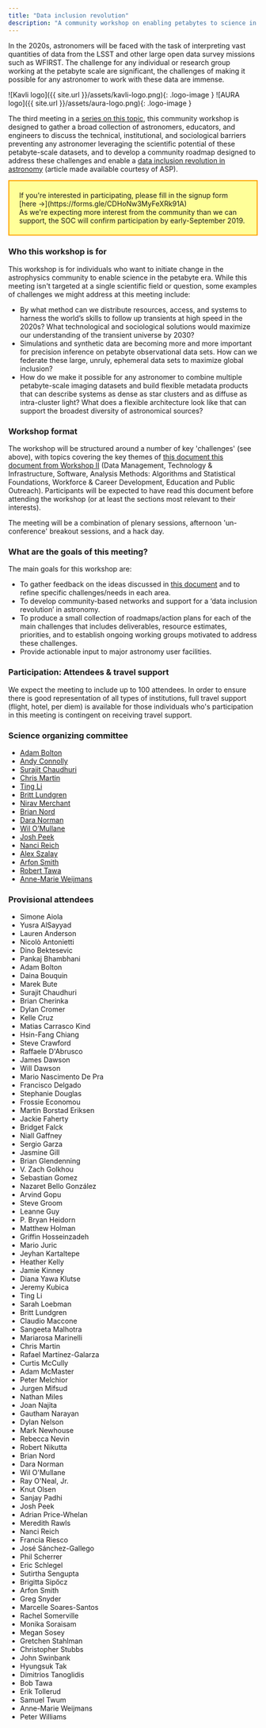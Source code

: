 ```yaml
---
title: "Data inclusion revolution"
description: "A community workshop on enabling petabytes to science in the 2020s<br /> Boston MA, 6/7/8 November 2019"
---
```


In the 2020s, astronomers will be faced with the task of interpreting vast quantities of data from the LSST and other large open data survey missions such as WFIRST. The challenge for any individual or research group working at the petabyte scale are significant, the challenges of making it possible for any astronomer to work with these data are immense.

<div class="logos" markdown="span">
![Kavli logo]({{ site.url }}/assets/kavli-logo.png){: .logo-image } ![AURA logo]({{ site.url }}/assets/aura-logo.png){: .logo-image }
</div>

The third meeting in a [series on this topic](/), this community workshop is designed to gather a broad collection of astronomers, educators, and engineers to discuss the technical, institutional, and sociological barriers preventing any astronomer leveraging the scientific potential of these petabyte-scale datasets, and to develop a community roadmap designed to address these challenges and enable a [data inclusion revolution in astronomy](https://astrosociety.org/news-publications/astrobeat.html) (article made available courtesy of ASP).

<div markdown="span" style="background-color: #ffff99; border: 2px solid orange; padding: 20px">
If you're interested in participating, please fill in the signup form [here &rarr;](https://forms.gle/CDHoNw3MyFeXRk91A)  
<br />
As we're expecting more interest from the community than we can support, the SOC will confirm participation by early-September 2019.
</div>

### Who this workshop is for

This workshop is for individuals who want to initiate change in the astrophysics community to enable science in the petabyte era. While this meeting isn't targeted at a single scientific field or question, some examples of challenges we might address at this meeting include:

- By what method can we distribute resources, access, and systems to harness the world’s skills to follow up transients at high speed in the 2020s? What technological and sociological solutions would maximize our understanding of the transient universe by 2030?
- Simulations and synthetic data are becoming more and more important for precision inference on petabyte observational data sets. How can we federate these large, unruly, ephemeral data sets to maximize global inclusion?
- How do we make it possible for any astronomer to combine multiple petabyte-scale imaging datasets and build flexible metadata products that can describe systems as dense as star clusters and as diffuse as intra-cluster light? What does a flexible architecture look like that can support the broadest diversity of astronomical sources?

### Workshop format

The workshop will be structured around a number of key 'challenges' (see above), with topics covering the key themes of [this document this document from Workshop II](https://arxiv.org/abs/1905.05116) (Data Management, Technology & Infrastructure, Software, Analysis Methods: Algorithms and Statistical Foundations, Workforce & Career Development, Education and Public Outreach). Participants will be expected to have read this document before attending the workshop (or at least the sections most relevant to their interests).

The meeting will be a combination of plenary sessions, afternoon 'un-conference' breakout sessions, and a hack day.

### What are the goals of this meeting?

The main goals for this workshop are:

- To gather feedback on the ideas discussed in [this document](https://arxiv.org/abs/1905.05116) and to refine specific challenges/needs in each area.
- To develop community-based networks and support for a ‘data inclusion revolution’ in astronomy.
- To produce a small collection of roadmaps/action plans for each of the main challenges that includes deliverables, resource estimates, priorities, and to establish ongoing working groups motivated to address these challenges.
- Provide actionable input to major astronomy user facilities.

### Participation: Attendees & travel support

We expect the meeting to include up to 100 attendees. In order to ensure there is good representation of all types of institutions, full travel support (flight, hotel, per diem) is available for those individuals who's participation in this meeting is contingent on receiving travel support.

### Science organizing committee

- [Adam Bolton](http://ast.noao.edu/about/people/bolton)
- [Andy Connolly](https://depts.washington.edu/astron/profile/connolly-andy/)
- [Surajit Chaudhuri](https://www.microsoft.com/en-us/research/people/surajitc/)
- [Chris Martin](https://www.kavlifoundation.org/officers-and-staff)
- [Ting Li](https://kicp.uchicago.edu/people/profile/ting_li.html)
- [Britt Lundgren](https://astrophysics.wp.unca.edu/author/blundgreunca-edu/)
- [Nirav Merchant](https://datascience.arizona.edu/person/nirav-merchant)
- [Brian Nord](https://computing.fnal.gov/brian-nord/)
- [Dara Norman](http://ast.noao.edu/about/people/norman)
- [Wil O’Mullane](https://www.lsst.org/about/team/wil-omullane)
- [Josh Peek](http://www.stsci.edu/~jegpeek/)
- [Nanci Reich](https://www.linkedin.com/in/nanci-reich-ba3698140/)
- [Alex Szalay](http://www.sdss.jhu.edu/~szalay/)
- [Arfon Smith](http://arfon.org)
- [Robert Tawa](https://www.linkedin.com/in/bobtawa)
- [Anne-Marie Weijmans](http://www-star.st-and.ac.uk/~amw23/)

### Provisional attendees

- Simone Aiola
- Yusra AlSayyad
- Lauren Anderson
- Nicolò  Antonietti
- Dino Bektesevic
- Pankaj Bhambhani
- Adam Bolton
- Daina Bouquin
- Marek Bute
- Surajit  Chaudhuri
- Brian Cherinka
- Dylan Cromer
- Kelle Cruz
- Matias Carrasco Kind
- Hsin-Fang Chiang
- Steve Crawford
- Raffaele D'Abrusco
- James Dawson
- Will Dawson
- Mario Nascimento De Pra
- Francisco Delgado
- Stephanie Douglas
- Frossie Economou
- Martin Borstad Eriksen
- Jackie Faherty
- Bridget Falck
- Niall Gaffney
- Sergio Garza
- Jasmine Gill
- Brian Glendenning
- V. Zach Golkhou
- Sebastian Gomez
- Nazaret Bello González
- Arvind Gopu
- Steve Groom
- Leanne Guy
- P. Bryan Heidorn
- Matthew Holman
- Griffin Hosseinzadeh
- Mario Juric
- Jeyhan Kartaltepe
- Heather Kelly
- Jamie Kinney
- Diana Yawa Klutse
- Jeremy Kubica
- Ting Li
- Sarah Loebman
- Britt Lundgren
- Claudio Maccone
- Sangeeta Malhotra
- Mariarosa Marinelli
- Chris Martin
- Rafael  Martínez-Galarza
- Curtis McCully
- Adam McMaster
- Peter Melchior
- Jurgen Mifsud
- Nathan Miles
- Joan Najita
- Gautham Narayan
- Dylan Nelson
- Mark Newhouse
- Rebecca Nevin
- Robert Nikutta
- Brian Nord
- Dara Norman
- Wil O'Mullane
- Ray O'Neal, Jr.
- Knut Olsen
- Sanjay Padhi
- Josh Peek
- Adrian Price-Whelan
- Meredith Rawls
- Nanci Reich
- Francia Riesco
- José Sánchez-Gallego
- Phil Scherrer
- Eric Schlegel
- Sutirtha Sengupta
- Brigitta Sipőcz
- Arfon Smith
- Greg Snyder
- Marcelle Soares-Santos
- Rachel Somerville
- Monika Soraisam
- Megan Sosey
- Gretchen Stahlman
- Christopher Stubbs
- John Swinbank
- Hyungsuk Tak
- Dimitrios Tanoglidis
- Bob Tawa
- Erik Tollerud
- Samuel Twum
- Anne-Marie Weijmans
- Peter Williams
